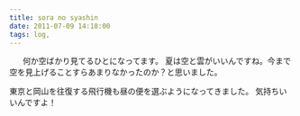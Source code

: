 ```yaml
---
title: sora no syashin
date: 2011-07-09 14:18:00
tags: log, 
---
```

<img src="http://farm6.static.flickr.com/5315/5871696857_b051d7f193.jpg" alt="" />
<img src="http://farm6.static.flickr.com/5156/5872256800_aba8a9bbfc.jpg" alt="" />
<img src="http://farm4.static.flickr.com/3025/5871701333_c9a0e62462.jpg" alt="" />
<img src="http://farm6.static.flickr.com/5141/5871707467_81efbbb9cd.jpg" alt="" />
<img src="http://farm7.static.flickr.com/6040/5903577628_e491b77a87.jpg" alt="" />
<img src="http://farm7.static.flickr.com/6014/5904165970_179817f8ca.jpg" alt="" />
何か空ばかり見てるひとになってます。
夏は空と雲がいいんですね。今まで空を見上げることすらあまりなかったのか？と思いました。

東京と岡山を往復する飛行機も昼の便を選ぶようになってきました。
気持ちいいんですよ！